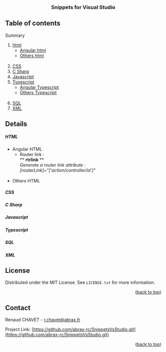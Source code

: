 <div id="top"></div>
<!--
*** Thanks for checking out the Best-README-Template. If you have a suggestion
*** that would make this better, please fork the repo and create a pull request
*** or simply open an issue with the tag "enhancement".
*** Don't forget to give the project a star!
*** Thanks again! Now go create something AMAZING! :D
-->



<!-- PROJECT SHIELDS -->
<!--
*** I'm using markdown "reference style" links for readability.
*** Reference links are enclosed in brackets [ ] instead of parentheses ( ).
*** See the bottom of this document for the declaration of the reference variables
*** for contributors-url, forks-url, etc. This is an optional, concise syntax you may use.
*** https://www.markdownguide.org/basic-syntax/#reference-style-links
-->

<!-- PROJECT LOGO -->
<br />
<div align="center">

<h3 align="center">Snippets for Visual Studio</h3>

 
</div>



<!-- TABLE OF CONTENTS -->
## Table of contents


  Summary
  <ol>
    <li> <a href="#html">html</a>
        <ul>
            <li><a href="#htmlAngular">Angular html</a></li>
            <li><a href="#htmlOthers">Others html</a></li><br>
        </ul>
    </li>
    <li><a href="#css">CSS</a></li>
    <li><a href="#csharp">C Sharp</a></li>
    <li><a href="#javascript">Javascript</a></li>
    <li> <a href="#typescript">Typescript</a>
        <ul>
            <li><a href="#typescriptAngular">Angular Typescript</a></li>
            <li><a href="#typescriptOthers">Others Typescript</a></li><br>
        </ul>
    </li>
    <li><a href="#SQL">SQL</a></li>
    <li><a href="#XML">XML</a></li>
  </ol>



<!-- DETAILS OF SHORTCUTS -->
## Details


##### HTML

 <ul>
    <li> Angular HTML 
        <ul>
            <li>
                Router link : <br>
                ** <strong>rtrlink</strong> **<br>
                <i>Generate a router link attribute : <br>
                  [routerLink]="['action/controller/id']" </i>
            </li>
        </ul>
    </li>
    <br>
    <li>Others HTML</li>
</ul>   

##### CSS

##### C Sharp

##### Javascript

##### Typescript

##### SQL

##### XML





<!-- LICENSE -->
## License

Distributed under the MIT License. See `LICENSE.txt` for more information.

<p align="right">(<a href="#top">back to top</a>)</p>



<!-- CONTACT -->
## Contact

Renaud CHAVET - r.chavet@abrax.fr

Project Link: [https://github.com/abrax-rc/SnippetsVsStudio.git](https://github.com/abrax-rc/SnippetsVsStudio.git)

<p align="right">(<a href="#top">back to top</a>)</p>







